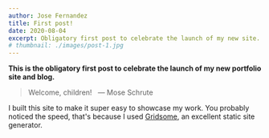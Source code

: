 ```yaml
---
author: Jose Fernandez
title: First post!
date: 2020-08-04
excerpt: Obligatory first post to celebrate the launch of my new site.
# thumbnail: ./images/post-1.jpg
---
```

**This is the obligatory first post to celebrate the launch of my new portfolio site and blog.**

> Welcome, children! &nbsp; &mdash; Mose Schrute

I built this site to make it super easy to showcase my work. You probably noticed the speed, that's because I used [Gridsome](https://gridsome.org/), an excellent static site generator.

